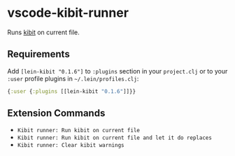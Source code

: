 # vscode-kibit-runner

Runs [kibit](https://github.com/jonase/kibit) on current file.

## Requirements

Add `[lein-kibit "0.1.6"]` to `:plugins` section in your `project.clj` or to your `:user` profile plugins in `~/.lein/profiles.clj`:
```clojure
{:user {:plugins [[lein-kibit "0.1.6"]]}}
```

## Extension Commands

* `Kibit runner: Run kibit on current file`
* `Kibit runner: Run kibit on current file and let it do replaces`
* `Kibit runner: Clear kibit warnings`
